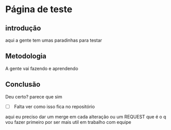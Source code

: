 # Página de teste

## introdução

aqui a gente tem umas paradinhas para testar

## Metodologia

A gente vai fazendo e aprendendo

## Conclusão

Deu certo? parece que sim

* [ ] &#x20;Falta ver como isso fica no repositório

aqui eu preciso dar um merge em cada alteração ou um REQUEST que é o  q vou fazer primeiro por ser mais util em trabalho com equipe
